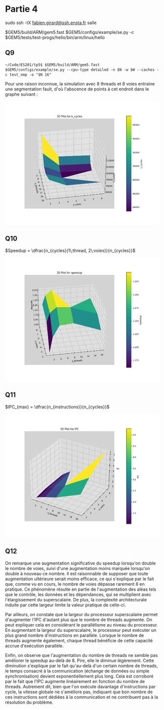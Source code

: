# Partie 4

sudo ssh -tX fabien.girard@ssh.ensta.fr salle

$GEM5/build/ARM/gem5.fast $GEM5/configs/example/se.py -c $GEM5/tests/test-progs/hello/bin/arm/linux/hello

## Q9

```
~/Code/ES201/tp5$ $GEM5/build/ARM/gem5.fast $GEM5/configs/example/se.py --cpu-type detailed -n $N -w $W --caches -c test_omp -o "$N 16"
```

Pour une raison inconnue, la simulation avec 8 threads et 8 voies entraine une segmentation fault, d'où l'abscence de points à cet endroit dans le graphe suivant :

![alt text](n_cycles_plot.png)


## Q10

$Speedup = \dfrac{n_{cycles}(1\;thread, 2\;voies)}{n_{cycles}}$

![alt text](speedup_plot.png)

## Q11

$IPC_{max} = \dfrac{n_{instructions}}{n_{cycles}}$

![alt text](ipc_plot.png)


## Q12

On remarque une augmentation significative du speedup lorsqu'on double le nombre de voies, suivi d'une augmentation moins marquée lorsqu'on double à nouveau ce nombre. Il est raisonnable de supposer que toute augmentation ultérieure serait moins efficace, ce qui s'explique par le fait que, comme vu en cours, le nombre de voies dépasse rarement 8 en pratique. Ce phénomène résulte en partie de l'augmentation des aléas tels que le contrôle, les données et les dépendances, qui se multiplient avec l'élargissement du superscalaire. De plus, la complexité architecturale induite par cette largeur limite la valeur pratique de celle-ci.  

Par ailleurs, on constate que la largeur du processeur superscalaire permet d'augmenter l'IPC d'autant plus que le nombre de threads augmente. On peut expliquer cela en considérant le parallélisme au niveau du processeur. En augmentant la largeur du superscalaire, le processeur peut exécuter un plus grand nombre d'instructions en parallèle. Lorsque le nombre de threads augmente également, chaque thread bénéficie de cette capacité accrue d'exécution parallèle.  

Enfin, on observe que l'augmentation du nombre de threads ne semble pas améliorer le speedup au-delà de 8. Pire, elle le diminue légèrement. Cette diminution s'explique par le fait qu'au-delà d'un certain nombre de threads, le temps consacré à la communication (échange de données ou simple synchronisation) devient exponentiellement plus long. Cela est corroboré par le fait que l'IPC augmente linéairement en fonction du nombre de threads. Autrement dit, bien que l'on exécute davantage d'instructions par cycle, la vitesse globale ne s'améliore pas, indiquant que bon nombre de ces instructions sont dédiées à la communication et ne contribuent pas à la résolution du problème.  
